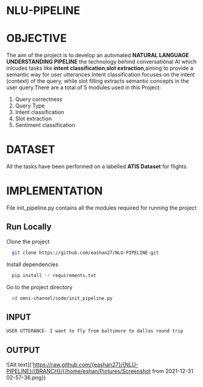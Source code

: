 # NLU-PIPELINE

# OBJECTIVE
The aim of the project is to develop an automated **NATURAL LANGUAGE UNDERSTANDING PIPELINE** the technology behind conversational AI which inlcudes tasks like **intent classification**,**slot extraction**,aiming to provide a semantic way for user utterances.Intent classification focuses on the intent (context) of the query, while slot filling extracts semantic concepts in the user query.There are a total of 5 modules used in this Project:

1. Query correctness
2. Query Type
3. Intent classification
4. Slot extraction
5. Sentiment classification


# DATASET
All the tasks have been performed on a labelled **ATIS Dataset** for flights.

# IMPLEMENTATION

File init_pipeline.py contains all the modules required for running the project









## Run Locally

Clone the project

```bash
  git clone https://github.com/eashan27/NLU-PIPELINE.git
```

Install dependencies

```bash
  pip install -r requirements.txt
```

Go to the project directory

```bash
  cd omni-channel/code/init_pipeline.py
```


## INPUT

```bash
USER UTTERANCE- I want to fly from baltimore to dallas round trip
```

## OUTPUT
![Alt text]('https://raw.github.com/{eashan27}/{NLU-PIPELINE}/{BRANCH}/{/home/eshan/Pictures/Screenshot from 2021-12-31 02-57-36.png})


